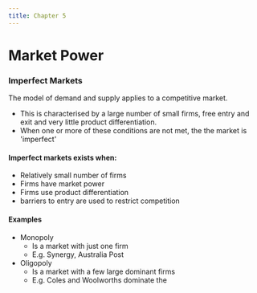 ```yaml
---
title: Chapter 5
---
```


# Market Power

### Imperfect Markets
The model of demand and supply applies to a competitive market.
- This is characterised by a large number of small firms, free entry and exit and very little product differentiation.
- When one or more of these conditions are not met, the the market is 'imperfect'

#### Imperfect markets exists when:
- Relatively small number of firms
- Firms have market power
- Firms use product differentiation
- barriers to entry are used to restrict competition

#### Examples
- Monopoly
	- Is a market with just one firm
	- E.g. Synergy, Australia Post
- Oligopoly
	- Is a market with a few large dominant firms
	- E.g. Coles and Woolworths dominate the 









